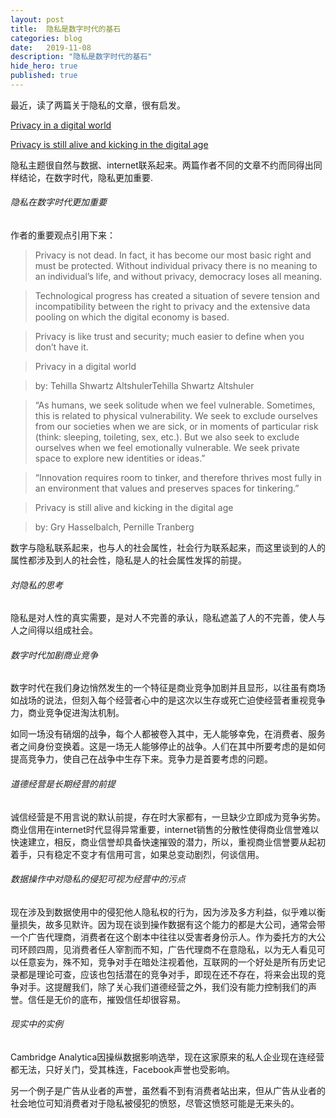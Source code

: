 ```yaml
---
layout: post
title:  隐私是数字时代的基石
categories: blog
date:   2019-11-08
description: "隐私是数字时代的基石"
hide_hero: true
published: true
---
```


最近，读了两篇关于隐私的文章，很有启发。

[Privacy in a digital world](https://techcrunch.com/2019/09/26/privacy-queen-of-human-rights-in-a-digital-world/)

[Privacy is still alive and kicking in the digital age](https://techcrunch.com/2016/12/25/privacy-is-still-alive-and-kicking-in-the-digital-age/)

隐私主题很自然与数据、internet联系起来。两篇作者不同的文章不约而同得出同样结论，在数字时代，隐私更加重要.

###### 隐私在数字时代更加重要

作者的重要观点引用下来：

> Privacy is not dead. In fact, it has become our most basic right and must be protected. Without individual privacy there is no meaning to an individual’s life, and without privacy, democracy loses all meaning.

> Technological progress has created a situation of severe tension and incompatibility between the right to privacy and the extensive data pooling on which the digital economy is based.

> Privacy is like trust and security; much easier to define when you don’t have it.

> Privacy in a digital world

> by: Tehilla Shwartz AltshulerTehilla Shwartz Altshuler

> “As humans, we seek solitude when we feel vulnerable. Sometimes, this is related to physical vulnerability. We seek to exclude ourselves from our societies when we are sick, or in moments of particular risk (think: sleeping, toileting, sex, etc.). But we also seek to exclude ourselves when we feel emotionally vulnerable. We seek private space to explore new identities or ideas.”

> “Innovation requires room to tinker, and therefore thrives most fully in an environment that values and preserves spaces for tinkering.”

> Privacy is still alive and kicking in the digital age

> by: Gry Hasselbalch, Pernille Tranberg

数字与隐私联系起来，也与人的社会属性，社会行为联系起来，而这里谈到的人的属性都涉及到人的社会性，隐私是人的社会属性发挥的前提。

###### 対隐私的思考

隐私是对人性的真实需要，是对人不完善的承认，隐私遮盖了人的不完善，使人与人之间得以组成社会。

###### 数字时代加剧商业竞争

数字时代在我们身边悄然发生的一个特征是商业竞争加剧并且显形，以往虽有商场如战场的说法，但刻入每个经营者心中的是这次以生存或死亡迫使经营者重视竞争力，商业竞争促进淘汰机制。

如同一场没有硝烟的战争，每个人都被卷入其中，无人能够幸免，在消费者、服务者之间身份变换着。这是一场无人能够停止的战争。人们在其中所要考虑的是如何提高竞争力，使自己在战争中生存下来。竞争力是首要考虑的问题。

###### 道德经营是长期经营的前提

诚信经营是不用言说的默认前提，存在时大家都有，一旦缺少立即成为竞争劣势。商业信用在internet时代显得异常重要，internet销售的分散性使得商业信誉难以快速建立，相反，商业信誉却具备快速摧毁的潜力，所以，重视商业信誉要从起初着手，只有稳定不变才有信用可言，如果总变动剧烈，何谈信用。

###### 数据操作中对隐私的侵犯可视为经营中的污点

现在涉及到数据使用中的侵犯他人隐私权的行为，因为涉及多方利益，似乎难以衡量损失，故多见默许。因为现在谈到操作数据有这个能力的都是大公司，通常会带一个广告代理商，消费者在这个剧本中往往以受害者身份示人。作为委托方的大公司环顾四周，见消费者任人宰割而不知，广告代理商不在意隐私，以为无人看见可以任意妄为，殊不知，竞争对手在暗处注视着他，互联网的一个好处是所有历史记录都是理论可查，应该也包括潜在的竞争对手，即现在还不存在，将来会出现的竞争对手。这提醒我们，除了关心我们道德经营之外，我们没有能力控制我们的声誉。信任是无价的底布，摧毁信任却很容易。

###### 现实中的实例

Cambridge Analytica因操纵数据影响选举，现在这家原来的私人企业现在连经营都无法，只好关门，受其株连，Facebook声誉也受影响。

另一个例子是广告从业者的声誉，虽然看不到有消费者站出来，但从广告从业者的社会地位可知消费者对于隐私被侵犯的愤怒，尽管这愤怒可能是无来头的。
